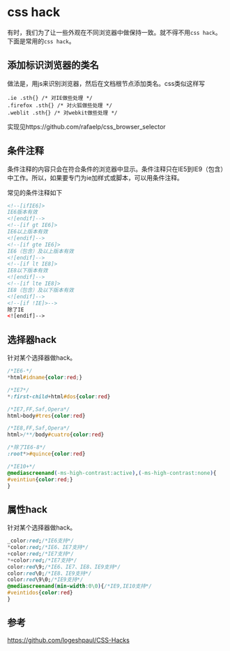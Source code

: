 # css hack
有时，我们为了让一些外观在不同浏览器中做保持一致。就不得不用`css hack`。下面是常用的`css hack`。

## 添加标识浏览器的类名
做法是，用js来识别浏览器，然后在文档根节点添加类名。css类似这样写
```
.ie .sth{} /* 对IE做些处理 */
.firefox .sth{} /* 对火狐做些处理 */
.weblit .sth{} /* 对webkit做些处理 */
```
实现见https://github.com/rafaelp/css_browser_selector

## 条件注释
条件注释的内容只会在符合条件的浏览器中显示。条件注释只在IE5到IE9（包含）中工作。所以，如果要专门为ie加样式或脚本，可以用条件注释。

常见的条件注释如下
```html
<!--[ifIE6]>
IE6版本有效
<![endif]-->
<!--[if gt IE6]>
IE6以上版本有效
<![endif]-->
<!--[if gte IE6]>
IE6（包含）及以上版本有效
<![endif]-->
<!--[if lt IE8]>
IE8以下版本有效
<![endif]-->
<!--[if lte IE8]>
IE8（包含）及以下版本有效
<![endif]-->
<!--[if !IE]>-->
除了IE
<![endif]-->
```

## 选择器hack
针对某个选择器做hack。
```css
/*IE6-*/
*html#idname{color:red;}

/*IE7*/
*:first-child+html#dos{color:red}

/*IE7,FF,Saf,Opera*/
html>body#tres{color:red}

/*IE8,FF,Saf,Opera*/
html>/**/body#cuatro{color:red}

/*除了IE6-8*/
:root*>#quince{color:red}

/*IE10+*/
@mediascreenand(-ms-high-contrast:active),(-ms-high-contrast:none){
#veintiun{color:red;}
}

```

## 属性hack
针对某个选择器做hack。
``` css
_color:red;/*IE6支持*/
*color:red;/*IE6、IE7支持*/
+color:red;/*IE7支持*/
*+color:red;/*IE7支持*/
color:red\9;/*IE6、IE7、IE8、IE9支持*/
color:red\0;/*IE8、IE9支持*/
color:red\9\0;/*IE9支持*/
@mediascreenand(min-width:0\0){/*IE9,IE10支持*/
#veintidos{color:red}
}
```


## 参考
https://github.com/logeshpaul/CSS-Hacks